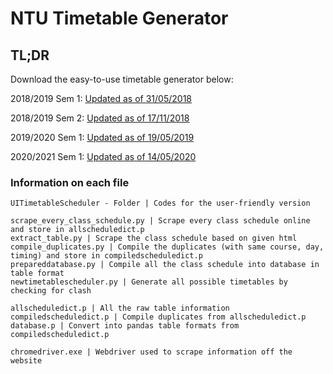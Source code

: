 # NTU Timetable Generator

## TL;DR

Download the easy-to-use timetable generator below:

2018/2019 Sem 1: [Updated as of 31/05/2018](http://www.mediafire.com/file/yv6w9yz3y3g9tek/20182019Sem1.zip)

2018/2019 Sem 2: [Updated as of 17/11/2018](http://www.mediafire.com/file/9dc76oc38aapn1y/20182019Sem2.zip)

2019/2020 Sem 1: [Updated as of 19/05/2019](http://www.mediafire.com/file/63o6nsie170ruft/20192020Sem1.zip)

2020/2021 Sem 1: [Updated as of 14/05/2020](https://www.mediafire.com/file/kkjnme5zx1g6hh7/20202021Sem1.zip/file)

### Information on each file

    UITimetableScheduler - Folder | Codes for the user-friendly version

    scrape_every_class_schedule.py | Scrape every class schedule online and store in allscheduledict.p
    extract_table.py | Scrape the class schedule based on given html
    compile_duplicates.py | Compile the duplicates (with same course, day, timing) and store in compiledscheduledict.p
    prepareddatabase.py | Compile all the class schedule into database in table format
    newtimetablescheduler.py | Generate all possible timetables by checking for clash

    allscheduledict.p | All the raw table information
    compiledscheduledict.p | Compile duplicates from allscheduledict.p
    database.p | Convert into pandas table formats from compiledscheduledict.p

    chromedriver.exe | Webdriver used to scrape information off the website
